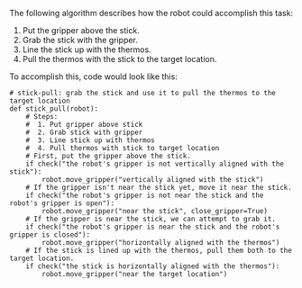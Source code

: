 

The following algorithm describes how the robot could accomplish this task:

1. Put the gripper above the stick.
2. Grab the stick with the gripper.
3. Line the stick up with the thermos.
4. Pull the thermos with the stick to the target location. 

To accomplish this, code would look like this:

```
# stick-pull: grab the stick and use it to pull the thermos to the target location
def stick_pull(robot):
    # Steps:
    #  1. Put gripper above stick
    #  2. Grab stick with gripper
    #  3. Line stick up with thermos
    #  4. Pull thermos with stick to target location
    # First, put the gripper above the stick.
    if check("the robot's gripper is not vertically aligned with the stick"):
        robot.move_gripper("vertically aligned with the stick")
    # If the gripper isn't near the stick yet, move it near the stick.
    if check("the robot's gripper is not near the stick and the robot's gripper is open"):
        robot.move_gripper("near the stick", close_gripper=True)
    # If the gripper is near the stick, we can attempt to grab it.
    if check("the robot's gripper is near the stick and the robot's gripper is closed"):
        robot.move_gripper("horizontally aligned with the thermos")
    # If the stick is lined up with the thermos, pull them both to the target location.
    if check("the stick is horizontally aligned with the thermos"):
        robot.move_gripper("near the target location")
```